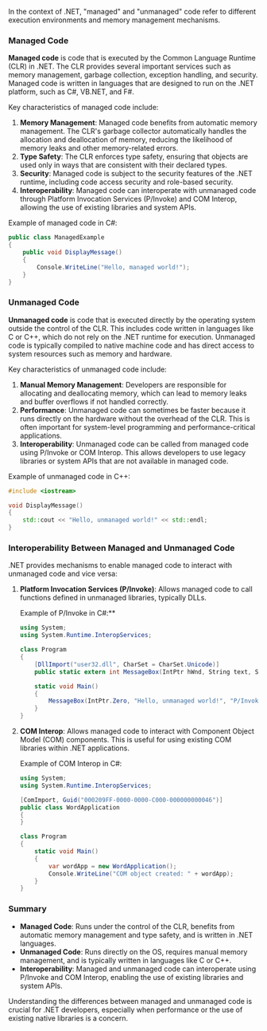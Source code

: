 In the context of .NET, "managed" and "unmanaged" code refer to different execution environments and memory management mechanisms.

### Managed Code

**Managed code** is code that is executed by the Common Language Runtime (CLR) in .NET. The CLR provides several important services such as memory management, garbage collection, exception handling, and security. Managed code is written in languages that are designed to run on the .NET platform, such as C#, VB.NET, and F#.

Key characteristics of managed code include:

1. **Memory Management**: Managed code benefits from automatic memory management. The CLR's garbage collector automatically handles the allocation and deallocation of memory, reducing the likelihood of memory leaks and other memory-related errors.
2. **Type Safety**: The CLR enforces type safety, ensuring that objects are used only in ways that are consistent with their declared types.
3. **Security**: Managed code is subject to the security features of the .NET runtime, including code access security and role-based security.
4. **Interoperability**: Managed code can interoperate with unmanaged code through Platform Invocation Services (P/Invoke) and COM Interop, allowing the use of existing libraries and system APIs.

Example of managed code in C#:

```csharp
public class ManagedExample
{
    public void DisplayMessage()
    {
        Console.WriteLine("Hello, managed world!");
    }
}
```

### Unmanaged Code

**Unmanaged code** is code that is executed directly by the operating system outside the control of the CLR. This includes code written in languages like C or C++, which do not rely on the .NET runtime for execution. Unmanaged code is typically compiled to native machine code and has direct access to system resources such as memory and hardware.

Key characteristics of unmanaged code include:

1. **Manual Memory Management**: Developers are responsible for allocating and deallocating memory, which can lead to memory leaks and buffer overflows if not handled correctly.
2. **Performance**: Unmanaged code can sometimes be faster because it runs directly on the hardware without the overhead of the CLR. This is often important for system-level programming and performance-critical applications.
3. **Interoperability**: Unmanaged code can be called from managed code using P/Invoke or COM Interop. This allows developers to use legacy libraries or system APIs that are not available in managed code.

Example of unmanaged code in C++:

```cpp
#include <iostream>

void DisplayMessage()
{
    std::cout << "Hello, unmanaged world!" << std::endl;
}
```

### Interoperability Between Managed and Unmanaged Code

.NET provides mechanisms to enable managed code to interact with unmanaged code and vice versa:

1. **Platform Invocation Services (P/Invoke)**: Allows managed code to call functions defined in unmanaged libraries, typically DLLs.
   
   Example of P/Invoke in C#:**
   ```csharp
   using System;
   using System.Runtime.InteropServices;

   class Program
   {
       [DllImport("user32.dll", CharSet = CharSet.Unicode)]
       public static extern int MessageBox(IntPtr hWnd, String text, String caption, uint type);

       static void Main()
       {
           MessageBox(IntPtr.Zero, "Hello, unmanaged world!", "P/Invoke Example", 0);
       }
   }
   ```

2. **COM Interop**: Allows managed code to interact with Component Object Model (COM) components. This is useful for using existing COM libraries within .NET applications.

   Example of COM Interop in C#:
   ```csharp
   using System;
   using System.Runtime.InteropServices;

   [ComImport, Guid("000209FF-0000-0000-C000-000000000046")]
   public class WordApplication
   {
   }

   class Program
   {
       static void Main()
       {
           var wordApp = new WordApplication();
           Console.WriteLine("COM object created: " + wordApp);
       }
   }
   ```

### Summary

- **Managed Code**: Runs under the control of the CLR, benefits from automatic memory management and type safety, and is written in .NET languages.
- **Unmanaged Code**: Runs directly on the OS, requires manual memory management, and is typically written in languages like C or C++.
- **Interoperability**: Managed and unmanaged code can interoperate using P/Invoke and COM Interop, enabling the use of existing libraries and system APIs.

Understanding the differences between managed and unmanaged code is crucial for .NET developers, especially when performance or the use of existing native libraries is a concern.